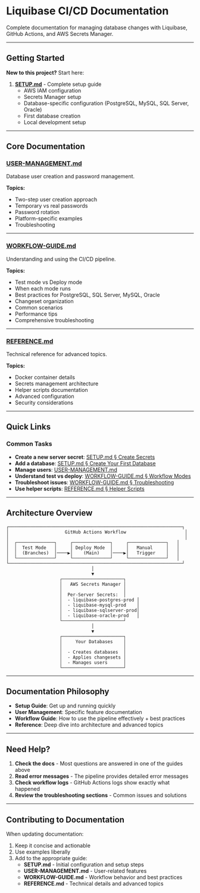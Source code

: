 # Liquibase CI/CD Documentation

Complete documentation for managing database changes with Liquibase, GitHub Actions, and AWS Secrets Manager.

---

## Getting Started

**New to this project?** Start here:

1. **[SETUP.md](SETUP.md)** - Complete setup guide
   - AWS IAM configuration
   - Secrets Manager setup
   - Database-specific configuration (PostgreSQL, MySQL, SQL Server, Oracle)
   - First database creation
   - Local development setup

---

## Core Documentation

### [USER-MANAGEMENT.md](USER-MANAGEMENT.md)
Database user creation and password management.

**Topics:**
- Two-step user creation approach
- Temporary vs real passwords
- Password rotation
- Platform-specific examples
- Troubleshooting

---

### [WORKFLOW-GUIDE.md](WORKFLOW-GUIDE.md)
Understanding and using the CI/CD pipeline.

**Topics:**
- Test mode vs Deploy mode
- When each mode runs
- Best practices for PostgreSQL, SQL Server, MySQL, Oracle
- Changeset organization
- Common scenarios
- Performance tips
- Comprehensive troubleshooting

---

### [REFERENCE.md](REFERENCE.md)
Technical reference for advanced topics.

**Topics:**
- Docker container details
- Secrets management architecture
- Helper scripts documentation
- Advanced configuration
- Security considerations

---

## Quick Links

### Common Tasks

- **Create a new server secret**: [SETUP.md § Create Secrets](SETUP.md#2-aws-secrets-manager-setup)
- **Add a database**: [SETUP.md § Create Your First Database](SETUP.md#5-create-your-first-database)
- **Manage users**: [USER-MANAGEMENT.md](USER-MANAGEMENT.md)
- **Understand test vs deploy**: [WORKFLOW-GUIDE.md § Workflow Modes](WORKFLOW-GUIDE.md#workflow-modes)
- **Troubleshoot issues**: [WORKFLOW-GUIDE.md § Troubleshooting](WORKFLOW-GUIDE.md#troubleshooting)
- **Use helper scripts**: [REFERENCE.md § Helper Scripts](REFERENCE.md#helper-scripts)

---

## Architecture Overview

```
┌─────────────────────────────────────────────────────────────────┐
│                     GitHub Actions Workflow                      │
│                                                                  │
│  ┌──────────────┐     ┌──────────────┐     ┌──────────────┐   │
│  │  Test Mode   │     │ Deploy Mode  │     │   Manual     │   │
│  │  (Branches)  │────▶│    (Main)    │────▶│   Trigger    │   │
│  └──────────────┘     └──────────────┘     └──────────────┘   │
└─────────────────────────────────────────────────────────────────┘
                                │
                                ▼
                    ┌───────────────────────┐
                    │   AWS Secrets Manager │
                    │                       │
                    │  Per-Server Secrets:  │
                    │  - liquibase-postgres-prod │
                    │  - liquibase-mysql-prod    │
                    │  - liquibase-sqlserver-prod│
                    │  - liquibase-oracle-prod   │
                    └───────────────────────┘
                                │
                                ▼
                    ┌───────────────────────┐
                    │     Your Databases    │
                    │                       │
                    │  - Creates databases  │
                    │  - Applies changesets │
                    │  - Manages users      │
                    └───────────────────────┘
```

---

## Documentation Philosophy

- **Setup Guide**: Get up and running quickly
- **User Management**: Specific feature documentation
- **Workflow Guide**: How to use the pipeline effectively + best practices
- **Reference**: Deep dive into architecture and advanced topics

---

## Need Help?

1. **Check the docs** - Most questions are answered in one of the guides above
2. **Read error messages** - The pipeline provides detailed error messages
3. **Check workflow logs** - GitHub Actions logs show exactly what happened
4. **Review the troubleshooting sections** - Common issues and solutions

---

## Contributing to Documentation

When updating documentation:

1. Keep it concise and actionable
2. Use examples liberally
3. Add to the appropriate guide:
   - **SETUP.md** - Initial configuration and setup steps
   - **USER-MANAGEMENT.md** - User-related features
   - **WORKFLOW-GUIDE.md** - Workflow behavior and best practices
   - **REFERENCE.md** - Technical details and advanced topics
